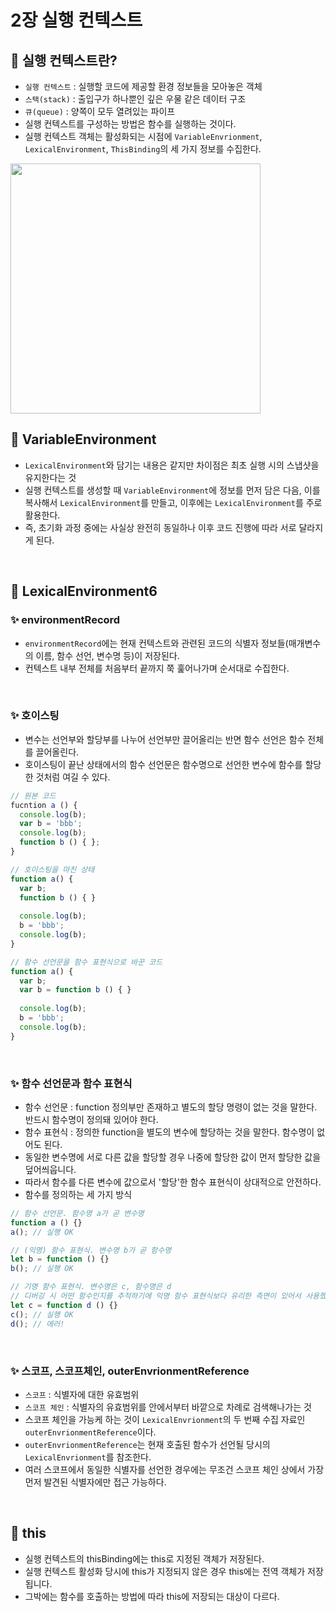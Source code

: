 # 2장 실행 컨텍스트

## 📌 실행 컨텍스트란?
- `실행 컨텍스트` : 실행할 코드에 제공할 환경 정보들을 모아놓은 객체
- `스택(stack)` : 출입구가 하나뿐인 깊은 우물 같은 데이터 구조
- `큐(queue)` : 양쪽이 모두 열려있는 파이프
- 실행 컨텍스트를 구성하는 방법은 함수를 실행하는 것이다.
- 실행 컨텍스트 객체는 활성화되는 시점에 `VariableEnvrionment`, `LexicalEnvironment`, `ThisBinding`의 세 가지 정보를 수집한다.
<img src="https://user-images.githubusercontent.com/89966610/190418523-72525348-7398-4598-a3b9-851328ef1077.png" width=400px />
<br>

## 📌 VariableEnvironment
- `LexicalEnvironment`와 담기는 내용은 같지만 차이점은 최초 실행 시의 스냅샷을 유지한다는 것
- 실행 컨텍스트를 생성할 때 `VariableEnvironment`에 정보를 먼저 담은 다음, 이를 복사해서 `LexicalEnvironment`를 만들고, 이후에는 `LexicalEnvironment`를 주로 활용한다.
- 즉, 초기화 과정 중에는 사실상 완전히 동일하나 이후 코드 진행에 따라 서로 달라지게 된다.
<br>

## 📌 LexicalEnvironment6
### ✨ environmentRecord
- `environmentRecord`에는 현재 컨텍스트와 관련된 코드의 식별자 정보들(매개변수의 이름, 함수 선언, 변수명 등)이 저장된다.
- 컨텍스트 내부 전체를 처음부터 끝까지 쭉 훑어나가며 순서대로 수집한다.
<br>

### ✨ 호이스팅
- 변수는 선언부와 할당부를 나누어 선언부만 끌어올리는 반면 함수 선언은 함수 전체를 끌어올린다.
- 호이스팅이 끝난 상태에서의 함수 선언문은 함수명으로 선언한 변수에 함수를 할당한 것처럼 여길 수 있다.
```js
// 원본 코드
fucntion a () {
  console.log(b);
  var b = 'bbb';
  console.log(b);
  function b () { };
}
```
```js
// 호이스팅을 마친 상태
function a() {
  var b;
  function b () { }
  
  console.log(b);
  b = 'bbb';
  console.log(b);
}
```
```js
// 함수 선언문을 함수 표현식으로 바꾼 코드
function a() {
  var b;
  var b = function b () { }
  
  console.log(b);
  b = 'bbb';
  console.log(b);
}
```
<br>

### ✨ 함수 선언문과 함수 표현식
- 함수 선언문 : function 정의부만 존재하고 별도의 할당 명령이 없는 것을 말한다. 반드시 함수명이 정의돼 있어야 한다.
- 함수 표현식 : 정의한 function을 별도의 변수에 할당하는 것을 말한다. 함수명이 없어도 된다.
- 동일한 변수명에 서로 다른 값을 할당할 경우 나중에 할당한 값이 먼저 할당한 값을 덮어씌웁니다.
- 따라서 함수를 다른 변수에 값으로서 '할당'한 함수 표현식이 상대적으로 안전하다.
- 함수를 정의하는 세 가지 방식
```js
// 함수 선언문. 함수명 a가 곧 변수명
function a () {}
a(); // 실행 OK

// (익명) 함수 표현식. 변수명 b가 곧 함수명
let b = function () {}
b(); // 실행 OK

// 기명 함수 표현식. 변수명은 c, 함수명은 d
// 디버깅 시 어떤 함수인지를 추적하기에 익명 함수 표현식보다 유리한 측면이 있어서 사용했었음
let c = function d () {}
c(); // 실행 OK
d(); // 에러!
```
<br>

### ✨ 스코프, 스코프체인, outerEnvrionmentReference
- `스코프` : 식별자에 대한 유효범위
- `스코프 체인` : 식별자의 유효범위를 안에서부터 바깥으로 차례로 검색해나가는 것
- 스코프 체인을 가능케 하는 것이 `LexicalEnvrionment`의 두 번째 수집 자료인 `outerEnvrionmentReference`이다. 
- `outerEnvrionmentReference`는 현재 호출된 함수가 선언될 당시의 `LexicalEnvrionment`를 참조한다.
- 여러 스코프에서 동일한 식별자를 선언한 경우에는 무조건 스코프 체인 상에서 가장 먼저 발견된 식별자에만 접근 가능하다.
<br>

## 📌 this
- 실행 컨텍스트의 thisBinding에는 this로 지정된 객체가 저장된다.
- 실행 컨텍스트 활성화 당시에 this가 지정되지 않은 경우 this에는 전역 객체가 저장됩니다.
- 그박에는 함수를 호출하는 방법에 따라 this에 저장되는 대상이 다르다.
